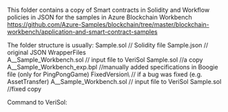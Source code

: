 This folder contains a copy of Smart contracts in Solidity and Workflow policies in JSON for the samples 
in Azure Blockchain Workbench
https://github.com/Azure-Samples/blockchain/tree/master/blockchain-workbench/application-and-smart-contract-samples

The folder structure is usually:
<Sample-Name>
   Sample.sol        // Solidity file
   Sample.json       // original JSON
   WrapperFiles\
      A__Sample_Workbench.sol // input file to VeriSol
      Sample.sol //a copy
      A__Sample_Workbench_exp.bpl //manually added specifications in Boogie file (only for PingPongGame)
   FixedVersion\    // if a bug was fixed (e.g. AssetTransfer)
      A__Sample_Workbench.sol // input file to VeriSol
      Sample.sol //fixed copy

Command to VeriSol:



   
